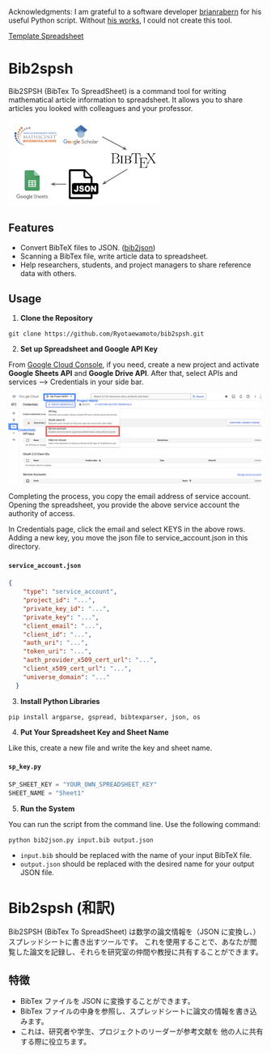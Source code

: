 Acknowledgments: I am grateful to a software developer [brianrabern](https://github.com/brianrabern) for his useful Python script. 
Without [his works](https://github.com/brianrabern/bib2json), 
I could not create this tool.

[Template Spreadsheet](https://docs.google.com/spreadsheets/d/1Coq_slHXkb9yP-MEgbqTQQhk9lI_1VgGgByMT8dbzZo/edit?gid=0#gid=0)

# Bib2spsh 

Bib2SPSH (BibTex To SpreadSheet) is a command tool for writing mathematical article information to spreadsheet. It allows you to share articles you looked with colleagues and your professor.

<img src="figures/bib2spsh.png" width="300">

## Features

- Convert BibTeX files to JSON. ([bib2json](https://github.com/brianrabern/bib2json))
- Scanning a BibTex file, write article data to spreadsheet.
- Help researchers, students, and project managers to share reference data with others.

## Usage

1. **Clone the Repository**

```
git clone https://github.com/Ryotaewamoto/bib2spsh.git
```

2. **Set up Spreadsheet and Google API Key**

From [Google Cloud Console](https://console.cloud.google.com/cloud-resource-manager), if you need, create a new project and 
activate **Google Sheets API** and **Google Drive API**.
After that, select APIs and services --> Credentials in your side bar. 

<img src="figures/select_service_account.png" width="500">

Completing the process, you copy the email address of service account.
Opening the spreadsheet, you provide the above service account the authority of access.

In Credentials page, click the email and select KEYS in the above rows. Adding a new key, you move the json file to service_account.json in this directory. 

#### **`service_account.json`**
```json
{
    "type": "service_account",
    "project_id": "...",
    "private_key_id": "...",
    "private_key": "...",
    "client_email": "...",
    "client_id": "...",
    "auth_uri": "...",
    "token_uri": "...",
    "auth_provider_x509_cert_url": "...",
    "client_x509_cert_url": "...",
    "universe_domain": "..."
  }
```

3. **Install Python Libraries**

```
pip install argparse, gspread, bibtexparser, json, os
```

4. **Put Your Spreadsheet Key and Sheet Name**

Like this, create a new file and write the key and sheet name.

#### **`sp_key.py`**
```python
SP_SHEET_KEY = "YOUR_OWN_SPREADSHEET_KEY"
SHEET_NAME = "Sheet1"
```

5. **Run the System**

You can run the script from the command line. Use the following command:

```bash
python bib2json.py input.bib output.json
```

- `input.bib` should be replaced with the name of your input BibTeX file.
- `output.json` should be replaced with the desired name for your output JSON file.

# Bib2spsh (和訳)

Bib2SPSH (BibTex To SpreadSheet) は数学の論文情報を（JSON に変換し、）スプレッドシートに書き出すツールです。
これを使用することで、あなたが閲覧した論文を記録し、それらを研究室の仲間や教授に共有することができます。

## 特徴

- BibTex ファイルを JSON に変換することができます。
- BibTex ファイルの中身を参照し、スプレッドシートに論文の情報を書き込みます。
- これは、研究者や学生、プロジェクトのリーダーが参考文献を
他の人に共有する際に役立ちます。
